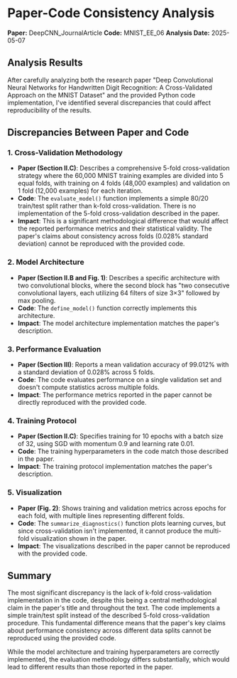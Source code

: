 # Paper-Code Consistency Analysis

**Paper:** DeepCNN_JournalArticle
**Code:** MNIST_EE_06
**Analysis Date:** 2025-05-07

## Analysis Results

After carefully analyzing both the research paper "Deep Convolutional Neural Networks for Handwritten Digit Recognition: A Cross-Validated Approach on the MNIST Dataset" and the provided Python code implementation, I've identified several discrepancies that could affect reproducibility of the results.

## Discrepancies Between Paper and Code

### 1. Cross-Validation Methodology
- **Paper (Section II.C)**: Describes a comprehensive 5-fold cross-validation strategy where the 60,000 MNIST training examples are divided into 5 equal folds, with training on 4 folds (48,000 examples) and validation on 1 fold (12,000 examples) for each iteration.
- **Code**: The `evaluate_model()` function implements a simple 80/20 train/test split rather than k-fold cross-validation. There is no implementation of the 5-fold cross-validation described in the paper.
- **Impact**: This is a significant methodological difference that would affect the reported performance metrics and their statistical validity. The paper's claims about consistency across folds (0.028% standard deviation) cannot be reproduced with the provided code.

### 2. Model Architecture
- **Paper (Section II.B and Fig. 1)**: Describes a specific architecture with two convolutional blocks, where the second block has "two consecutive convolutional layers, each utilizing 64 filters of size 3×3" followed by max pooling.
- **Code**: The `define_model()` function correctly implements this architecture.
- **Impact**: The model architecture implementation matches the paper's description.

### 3. Performance Evaluation
- **Paper (Section III)**: Reports a mean validation accuracy of 99.012% with a standard deviation of 0.028% across 5 folds.
- **Code**: The code evaluates performance on a single validation set and doesn't compute statistics across multiple folds.
- **Impact**: The performance metrics reported in the paper cannot be directly reproduced with the provided code.

### 4. Training Protocol
- **Paper (Section II.C)**: Specifies training for 10 epochs with a batch size of 32, using SGD with momentum 0.9 and learning rate 0.01.
- **Code**: The training hyperparameters in the code match those described in the paper.
- **Impact**: The training protocol implementation matches the paper's description.

### 5. Visualization
- **Paper (Fig. 2)**: Shows training and validation metrics across epochs for each fold, with multiple lines representing different folds.
- **Code**: The `summarize_diagnostics()` function plots learning curves, but since cross-validation isn't implemented, it cannot produce the multi-fold visualization shown in the paper.
- **Impact**: The visualizations described in the paper cannot be reproduced with the provided code.

## Summary

The most significant discrepancy is the lack of k-fold cross-validation implementation in the code, despite this being a central methodological claim in the paper's title and throughout the text. The code implements a simple train/test split instead of the described 5-fold cross-validation procedure. This fundamental difference means that the paper's key claims about performance consistency across different data splits cannot be reproduced using the provided code.

While the model architecture and training hyperparameters are correctly implemented, the evaluation methodology differs substantially, which would lead to different results than those reported in the paper.
